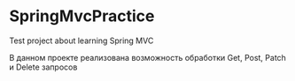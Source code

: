 # SpringMvcPractice
Test project about learning Spring MVC

В данном проекте реализована возможность обработки Get, Post, Patch и Delete запросов
